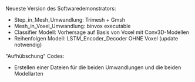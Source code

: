 Neueste Version des Softwaredemonstrators:

- Step_in_Mesh_Umwandlung: Trimesh + Gmsh
- Mesh_in_Voxel_Umwandlung: binvox executable 
- Classifier Modell: Vorhersage auf Basis von Voxel mit Conv3D-Modellen
- Reihenfolgen Modell: LSTM_Encoder_Decoder OHNE Voxel (update notwendig)

"Aufhübschung" Codes:
- Erstellen einer Dateien für die beiden Umwandlungen und die beiden Modellarten

